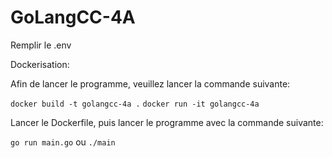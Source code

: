 # GoLangCC-4A



Remplir le .env

Dockerisation:

Afin de lancer le programme, veuillez lancer la commande suivante:

``docker build -t golangcc-4a .``
``docker run -it golangcc-4a``

Lancer le Dockerfile, puis lancer le programme avec la commande suivante:

``go run main.go``
        ou
``./main``
